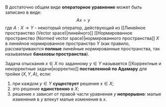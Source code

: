 В достаточно общем виде **операторное уравнение** может быть записано в виде:$$Ax=y$$где $A: X \rightarrow Y$ - некоторый оператор, действующий из [[Линейное пространство (Vector space)|линейного]] [[Нормированное пространство (Normed vector space)|нормированного пространства]] $X$ в линейное нормированное пространство $Y$ (как правило, рассматриваются **полные** линейные нормированные пространства, так называемые **банаховы пространства**).

Задача отыскания $x \in X$ по заданному $y \in Y$ называется [[Корректные и некорректные задачи|корректно]] **поставленной по Адамару** для тройки $(X,Y,A)$, если:
1) при каждом $y \in Y$ **существует** решение $x \in X;$
2) это решение **единственно** в $X$;
3) решение $x$ зависит от правой части уравнения $y$ **непрерывно**: малые изменения в $y$ влекут малые изменения в $x$.